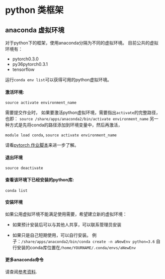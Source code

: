 # python 类框架
## anaconda 虚拟环境
对于python下的框架，使用anaconda分隔为不同的虚拟环境。
目前公共的虚拟环境有：

* pytorch0.3.0
* py36pytorch0.3.1
* tensorflow

运行`conda env list`可以获得可用的python虚拟环境。


#### 激活环境:
`source activate environment_name`

需要提交作业时， 如果要激活python虚拟环境，需要指出`activate`的完整路径，也即：
`source /share/apps/anaconda2/bin/activate environment_name`
另一种方式是先将conda的路径添加到环境变量中，然后再激活，

`module load conda`,
`source activate environment_name`

请看[pytorch 作业脚本](pytorch.md)来进一步了解。

#### 退出环境
`source deactivate`

#### 查看该环境下已经安装的python库:
`conda list`

#### 安装环境
如果公用虚拟环境不能满足使用需要，希望建立新的虚拟环境：

-   如果预计安装后可以与其他人共享，可以联系管理员安装

-   如果只是自己短期使用，可以自行安装。
    例子：`/share/apps/anaconda2/bin/conda create -n aNewEnv python=3.6`
    自行安装的conda库位置在`/home/YOURNAME/.conda/envs/aNewEnv`

#### 更多anaconda命令
请查阅[参考资料](../refer.md#anaconda).
